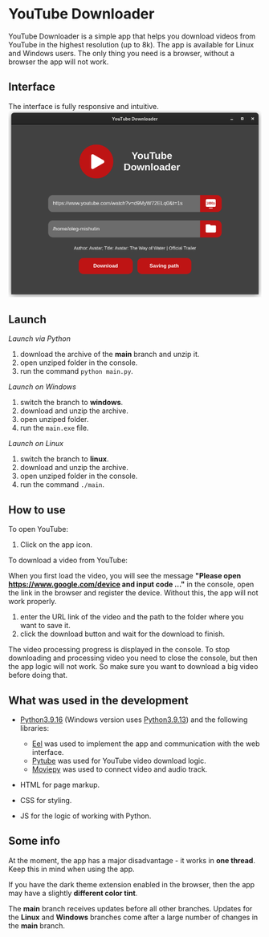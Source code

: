 # YouTube Downloader

YouTube Downloader is a simple app that helps you download videos from YouTube in the highest resolution (up to 8k). The
app is available for Linux and Windows users. The only thing you need is a browser, without a browser the app will not
work.

## Interface

The interface is fully responsive and intuitive.
![](Interface/Image/preview.png)

## Launch

*Launch via Python*

1. download the archive of the **main** branch and unzip it.
3. open unziped folder in the console.
4. run the command `python main.py`.

*Launch on Windows*

1. switch the branch to **windows**.
2. download and unzip the archive.
3. open unziped folder.
4. run the `main.exe` file.

*Launch on Linux*

1. switch the branch to **linux**.
2. download and unzip the archive.
3. open unziped folder in the console.
4. run the command `./main`.

## How to use

To open YouTube:

1. Click on the app icon.

To download a video from YouTube:

When you first load the video, you will see the message
**"Please open https://www.google.com/device and input code ..."** in the console, open the link in the browser and
register the device. Without this, the app will not work properly.

1. enter the URL link of the video and the path to the folder where you want to save it.
2. click the download button and wait for the download to finish.

The video processing progress is displayed in the console. To stop downloading and processing video you need to close
the console, but then the app logic will not work. So make sure you want to download a big video before doing that.

## What was used in the development

* [Python3.9.16](https://www.python.org/downloads/release/python-3916/) (Windows version
  uses [Python3.9.13](https://www.python.org/downloads/release/python-3913/)) and the following libraries:
    * [Eel](https://github.com/python-eel/Eel) was used to implement the app and communication with the web
      interface.
    * [Pytube](https://github.com/pytube/pytube) was used for YouTube video download logic.
    * [Moviepy](https://github.com/Zulko/moviepy) was used to connect video and audio track.


* HTML for page markup.
* CSS for styling.
* JS for the logic of working with Python.

## Some info

At the moment, the app has a major disadvantage - it works in **one thread**. Keep this in mind when using the app.

If you have the dark theme extension enabled in the browser, then the app may have a slightly **different color tint**.

The **main** branch receives updates before all other branches. Updates for the **Linux** and **Windows** branches come
after a large number of changes in the **main** branch.
